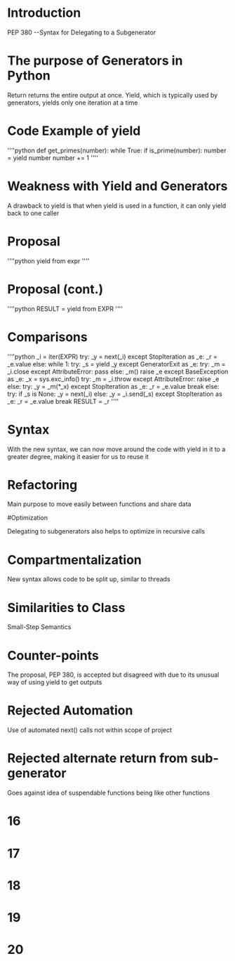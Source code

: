 # Introduction

PEP 380 --Syntax for Delegating to a Subgenerator

# The purpose of Generators in Python

Return returns the entire output at once. Yield, which is typically used by generators, yields only one iteration at a time

# Code Example of yield

''''python 
def get_primes(number):
	while True:
		if is_prime(number):
			number = yield number
		number += 1
''''



# Weakness with Yield and Generators

A drawback to yield is that when yield is used in a function, it can 
only yield back to one caller

# Proposal
''''python
yield from expr
''''



# Proposal (cont.)

''''python
RESULT = yield from EXPR 
''''

# Comparisons

''''python
_i = iter(EXPR) 
try:
    _y = next(_i)
except StopIteration as _e:
    _r = _e.value
else:
    while 1:
        try:
            _s = yield _y
        except GeneratorExit as _e:
            try:
                _m = _i.close
            except AttributeError:
                pass
            else:
                _m()
            raise _e
        except BaseException as _e:
            _x = sys.exc_info()
            try:
                _m = _i.throw
            except AttributeError:
                raise _e
            else:
                try:
                    _y = _m(*_x)
                except StopIteration as _e:
                    _r = _e.value
                    break
        else:
            try:
                if _s is None:
                    _y = next(_i)
                else:
                    _y = _i.send(_s)
            except StopIteration as _e:
                _r = _e.value
                break
RESULT = _r
''''

# Syntax

With the new syntax, we can now move around the code with yield in it to a greater degree, making it easier for us to reuse it

# Refactoring

Main purpose to move easily between functions and share data


#Optimization

Delegating to subgenerators also helps to optimize in recursive calls

# Compartmentalization

New syntax allows code to be split up, similar to threads

# Similarities to Class

Small-Step Semantics

# Counter-points

The proposal, PEP 380, is accepted but disagreed with due to its unusual way of using yield to get outputs


# Rejected Automation


 Use of automated next() calls not within scope of project

 
# Rejected alternate return from sub-generator

 Goes against idea of suspendable functions being like other functions

# 16

# 17

# 18

# 19

# 20


